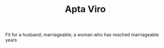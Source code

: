 ---
title: Apta Viro
letter: A
permalink: "/definitions/apta-viro.html"
body: Fit for a husband; marriageable; a woman who has reached marriageable years
published_at: '2018-07-07'
source: Black's Law Dictionary
layout: post
---